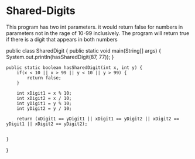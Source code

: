 # Shared-Digits
This program has two int parameters. it would return false for numbers in parameters not in the rage of 10-99 inclusively. The program will return true if there is a digit that appears in both numbers

public class SharedDigit {
    public static void main(String[] args) {
        System.out.println(hasSharedDigit(87, 77));
    }

    public static boolean hasSharedDigit(int x, int y) {
        if(x < 10 || x > 99 || y < 10 || y > 99) {
            return false;
        }

        int xDigit1 = x % 10;
        int xDigit2 = x / 10;
        int yDigit1 = y % 10;
        int yDigit2 = y / 10;

        return (xDigit1 == yDigit1 || xDigit1 == yDigit2 || xDigit2 == yDigit1 || xDigit2 == yDigit2);


    }
}
